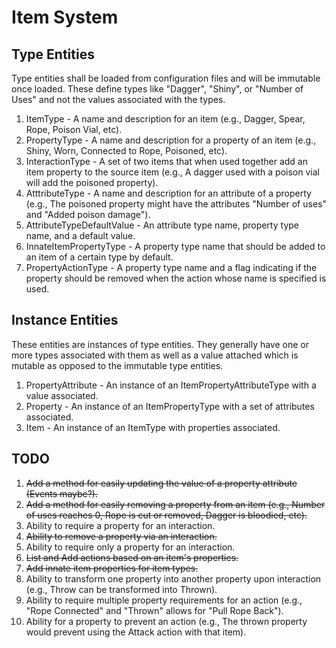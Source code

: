 # Item System

## Type Entities
Type entities shall be loaded from configuration files and will be immutable once loaded. These define types like "Dagger", "Shiny", or "Number of Uses" and not the values associated with the types.

1. ItemType - A name and description for an item (e.g., Dagger, Spear, Rope, Poison Vial, etc).
2. PropertyType - A name and description for a property of an item (e.g., Shiny, Worn, Connected to Rope, Poisoned, etc).
3. InteractionType - A set of two items that when used together add an item property to the source item (e.g., A dagger used with a poison vial will add the poisoned property).
4. AtttributeType - A name and description for an attribute of a property (e.g., The poisoned property might have the attributes "Number of uses" and "Added poison damage").
5. AttributeTypeDefaultValue - An attribute type name, property type name, and a default value.
6. InnateItemPropertyType - A property type name that should be added to an item of a certain type by default.
7. PropertyActionType - A property type name and a flag indicating if the property should be removed when the action whose name is specified is used.

## Instance Entities
These entities are instances of type entities. They generally have one or more types associated with them as well as a value attached which is mutable as opposed to the immutable type entities.

1. PropertyAttribute - An instance of an ItemPropertyAttributeType with a value associated.
2. Property - An instance of an ItemPropertyType with a set of attributes associated.
3. Item - An instance of an ItemType with properties associated.


## TODO

1. ~~Add a method for easily updating the value of a property attribute (Events maybe?).~~
2. ~~Add a method for easily removing a property from an item (e.g., Number of uses reaches 0, Rope is cut or removed, Dagger is bloodied, etc).~~
3. Ability to require a property for an interaction.
4. ~~Ability to remove a property via an interaction.~~
5. Ability to require only a property for an interaction.
6. ~~List and Add actions based on an item's properties.~~
7. ~~Add innate item properties for item types.~~
8. Ability to transform one property into another property upon interaction (e.g., Throw can be transformed into Thrown).
9. Ability to require multiple property requirements for an action (e.g., "Rope Connected" and "Thrown" allows for "Pull Rope Back").
10. Ability for a property to prevent an action (e.g., The thrown property would prevent using the Attack action with that item).
